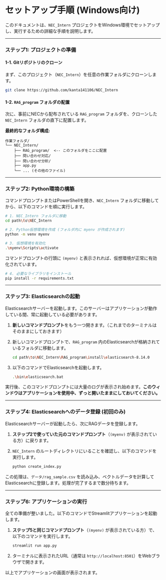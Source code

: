# セットアップ手順 (Windows向け)

このドキュメントは、`NEC_Intern` プロジェクトをWindows環境でセットアップし、実行するための詳細な手順を説明します。

---

### ステップ1: プロジェクトの準備

#### 1-1. Gitリポジトリのクローン

まず、このプロジェクト（`NEC_Intern`）を任意の作業フォルダにクローンします。

```bash
git clone https://github.com/kanta141106/NEC_Intern
```

#### 1-2. `RAG_program` フォルダの配置

次に、事前にNECから配布されている `RAG_program` フォルダを、クローンした `NEC_Intern` フォルダの直下に配置します。

**最終的なフォルダ構成:**
```
作業フォルダ/
└── NEC_Intern/
    ├── RAG_program/  <-- このフォルダをここに配置
    ├── 問い合わせ対応/
    ├── 問い合わせ分析/
    ├── app.py
    └── ... (その他のファイル)
```

---

### ステップ2: Python環境の構築

コマンドプロンプトまたはPowerShellを開き、`NEC_Intern` フォルダに移動してから、以下のコマンドを順に実行します。

```bash
# 1. NEC_Intern フォルダに移動
cd path\to\NEC_Intern

# 2. Python仮想環境を作成 (フォルダ内に myenv が作成されます)
python -m venv myenv

# 3. 仮想環境を有効化
.\myenv\Scripts\activate
```
コマンドプロンプトの行頭に `(myenv)` と表示されれば、仮想環境が正常に有効化されています。

```bash
# 4. 必要なライブラリをインストール
pip install -r requirements.txt
```

---

### ステップ3: Elasticsearchの起動

Elasticsearchサーバーを起動します。このサーバーはアプリケーションが動作している間、常に起動している必要があります。

1.  **新しいコマンドプロンプト**をもう一つ開きます。（これまでのターミナルはそのままにしておきます）

2.  新しいコマンドプロンプトで、`RAG_program` 内のElasticsearchが格納されているフォルダに移動します。
    ```bash
    cd path\to\NEC_Intern\RAG_program\install\elasticsearch-8.14.0
    ```

3.  以下のコマンドでElasticsearchを起動します。
    ```bash
    .\bin\elasticsearch.bat
    ```

実行後、このコマンドプロンプトには大量のログが表示され始めます。**このウィンドウはアプリケーションを使用中、ずっと開いたままにしておいてください。**

---

### ステップ4: Elasticsearchへのデータ登録 (初回のみ)

Elasticsearchサーバーが起動したら、次にRAGデータを登録します。

1.  **ステップ2で使っていた元のコマンドプロンプト**（`(myenv)` が表示されている方）に戻ります。

2.  `NEC_Intern` のルートディレクトリにいることを確認し、以下のコマンドを実行します。
    ```bash
    python create_index.py
    ```
この処理は、`データ/rag_sample.csv` を読み込み、ベクトルデータを計算してElasticsearchに登録します。処理が完了するまで数分待ちます。

---

### ステップ6: アプリケーションの実行

全ての準備が整いました。以下のコマンドでStreamlitアプリケーションを起動します。

1.  **ステップ5と同じコマンドプロンプト**（`(myenv)` が表示されている方）で、以下のコマンドを実行します。
    ```bash
    streamlit run app.py
    ```
2.  ターミナルに表示されたURL（通常は `http://localhost:8501`）をWebブラウザで開きます。

以上でアプリケーションの画面が表示されます。